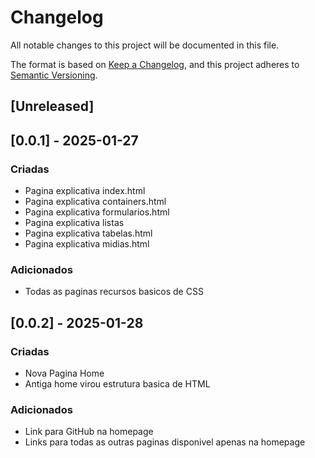 # Changelog

All notable changes to this project will be documented in this file.

The format is based on [Keep a Changelog](https://keepachangelog.com/en/1.1.0/),
and this project adheres to [Semantic Versioning](https://semver.org/spec/v2.0.0.html).

## [Unreleased]

## [0.0.1] - 2025-01-27

### Criadas

- Pagina explicativa index.html
- Pagina explicativa containers.html
- Pagina explicativa formularios.html
- Pagina explicativa listas
- Pagina explicativa tabelas.html
- Pagina explicativa midias.html

### Adicionados

- Todas as paginas recursos basicos de CSS

## [0.0.2] - 2025-01-28

### Criadas

- Nova Pagina Home
- Antiga home virou estrutura basica de HTML

### Adicionados

- Link para GitHub na homepage
- Links para todas as outras paginas disponivel apenas na homepage
